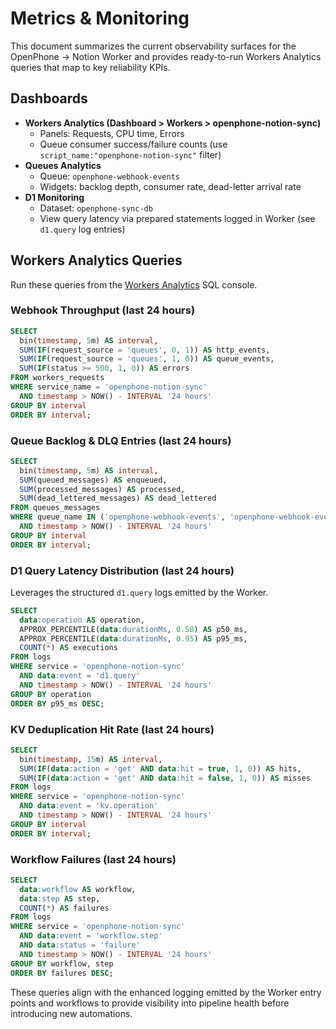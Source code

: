 # Metrics & Monitoring

This document summarizes the current observability surfaces for the OpenPhone → Notion Worker and provides ready-to-run Workers Analytics queries that map to key reliability KPIs.

## Dashboards

- **Workers Analytics (Dashboard > Workers > openphone-notion-sync)**
  - Panels: Requests, CPU time, Errors
  - Queue consumer success/failure counts (use `script_name:"openphone-notion-sync"` filter)
- **Queues Analytics**
  - Queue: `openphone-webhook-events`
  - Widgets: backlog depth, consumer rate, dead-letter arrival rate
- **D1 Monitoring**
  - Dataset: `openphone-sync-db`
  - View query latency via prepared statements logged in Worker (see `d1.query` log entries)

## Workers Analytics Queries

Run these queries from the [Workers Analytics](https://dash.cloudflare.com/?to=/:account/workers/analytics) SQL console.

### Webhook Throughput (last 24 hours)

```sql
SELECT
  bin(timestamp, 5m) AS interval,
  SUM(IF(request_source = 'queues', 0, 1)) AS http_events,
  SUM(IF(request_source = 'queues', 1, 0)) AS queue_events,
  SUM(IF(status >= 500, 1, 0)) AS errors
FROM workers_requests
WHERE service_name = 'openphone-notion-sync'
  AND timestamp > NOW() - INTERVAL '24 hours'
GROUP BY interval
ORDER BY interval;
```

### Queue Backlog & DLQ Entries (last 24 hours)

```sql
SELECT
  bin(timestamp, 5m) AS interval,
  SUM(queued_messages) AS enqueued,
  SUM(processed_messages) AS processed,
  SUM(dead_lettered_messages) AS dead_lettered
FROM queues_messages
WHERE queue_name IN ('openphone-webhook-events', 'openphone-webhook-events-dlq')
  AND timestamp > NOW() - INTERVAL '24 hours'
GROUP BY interval
ORDER BY interval;
```

### D1 Query Latency Distribution (last 24 hours)

Leverages the structured `d1.query` logs emitted by the Worker.

```sql
SELECT
  data:operation AS operation,
  APPROX_PERCENTILE(data:durationMs, 0.50) AS p50_ms,
  APPROX_PERCENTILE(data:durationMs, 0.95) AS p95_ms,
  COUNT(*) AS executions
FROM logs
WHERE service = 'openphone-notion-sync'
  AND data:event = 'd1.query'
  AND timestamp > NOW() - INTERVAL '24 hours'
GROUP BY operation
ORDER BY p95_ms DESC;
```

### KV Deduplication Hit Rate (last 24 hours)

```sql
SELECT
  bin(timestamp, 15m) AS interval,
  SUM(IF(data:action = 'get' AND data:hit = true, 1, 0)) AS hits,
  SUM(IF(data:action = 'get' AND data:hit = false, 1, 0)) AS misses
FROM logs
WHERE service = 'openphone-notion-sync'
  AND data:event = 'kv.operation'
  AND timestamp > NOW() - INTERVAL '24 hours'
GROUP BY interval
ORDER BY interval;
```

### Workflow Failures (last 24 hours)

```sql
SELECT
  data:workflow AS workflow,
  data:step AS step,
  COUNT(*) AS failures
FROM logs
WHERE service = 'openphone-notion-sync'
  AND data:event = 'workflow.step'
  AND data:status = 'failure'
  AND timestamp > NOW() - INTERVAL '24 hours'
GROUP BY workflow, step
ORDER BY failures DESC;
```

These queries align with the enhanced logging emitted by the Worker entry points and workflows to provide visibility into pipeline health before introducing new automations.
